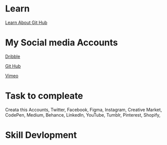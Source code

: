 # Learn 

[Learn About Git Hub
](https://lab.github.com/)


# My Social media Accounts
[Dribble](https://dribbble.com/Anees101) 

[Git Hub](https://github.com/Anees101) 

[Vimeo](https://vimeo.com/Anees) 




# Task to compleate 

Creata this Accounts,
Twitter,
Facebook,
Figma,
Instagram,
Creative Market,
CodePen,
Medium,
Behance,
LinkedIn,
YouTube,
Tumblr,
Pinterest,
Shopify,


# Skill Devlopment
